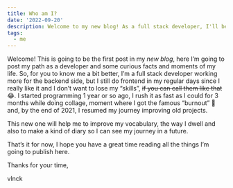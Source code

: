 ```yaml
---
title: Who am I?
date: '2022-09-20'
description: Welcome to my new blog! As a full stack developer, I'll be sharing my journey and thoughts on all things development. Follow along as I document my experiences and insights, sharing my growth as a developer. Keep an eye out for updates as I share my story with you.
tags:
  - me
---
```


Welcome! This is going to be the first post in my _new blog_, here I’m going to post my path as a developer and some curious facts and moments of my life. So, for you to know me a bit better, I’m a full stack developer working more for the backend side, but I still do frontend in my regular days since I really like it and I don’t want to lose my “skills”, ~~if you can call them like that~~ 😂. I started programming 1 year or so ago, I rush it as fast as I could for 3 months while doing collage, moment where I got the famous “burnout” 🥵 and, by the end of 2021, I resumed my journey improving old projects.

This new one will help me to improve my vocabulary, the way I dwell and also to make a kind of diary so I can see my journey in a future.

That’s it for now, I hope you have a great time reading all the things I’m going to publish here.

Thanks for your time,

vlnck
